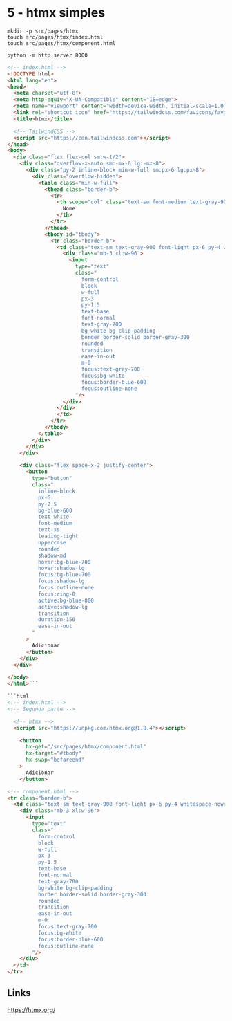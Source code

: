 # 5 - htmx simples


```
mkdir -p src/pages/htmx
touch src/pages/htmx/index.html
touch src/pages/htmx/component.html

python -m http.server 8000
```

```html
<!-- index.html -->
<!DOCTYPE html>
<html lang="en">
<head>
  <meta charset="utf-8">
  <meta http-equiv="X-UA-Compatible" content="IE=edge">
  <meta name="viewport" content="width=device-width, initial-scale=1.0, shrink-to-fit=no">
  <link rel="shortcut icon" href="https://tailwindcss.com/favicons/favicon-32x32.png?v=3">
  <title>htmx</title>

  <!-- TailwindCSS -->
  <script src="https://cdn.tailwindcss.com"></script>
</head>
<body>
  <div class="flex flex-col sm:w-1/2">
    <div class="overflow-x-auto sm:-mx-6 lg:-mx-8">
      <div class="py-2 inline-block min-w-full sm:px-6 lg:px-8">
        <div class="overflow-hidden">
          <table class="min-w-full">
            <thead class="border-b">
              <tr>
                <th scope="col" class="text-sm font-medium text-gray-900 px-6 py-4 text-left">
                  Nome
                </th>
              </tr>
            </thead>
            <tbody id="tbody">
              <tr class="border-b">
                <td class="text-sm text-gray-900 font-light px-6 py-4 whitespace-nowrap">
                  <div class="mb-3 xl:w-96">
                    <input
                      type="text"
                      class="
                        form-control
                        block
                        w-full
                        px-3
                        py-1.5
                        text-base
                        font-normal
                        text-gray-700
                        bg-white bg-clip-padding
                        border border-solid border-gray-300
                        rounded
                        transition
                        ease-in-out
                        m-0
                        focus:text-gray-700
                        focus:bg-white
                        focus:border-blue-600
                        focus:outline-none
                      "/>
                  </div>
                </div>
                </td>
              </tr>
            </tbody>
          </table>
        </div>
      </div>
    </div>

    <div class="flex space-x-2 justify-center">
      <button
        type="button"
        class="
          inline-block
          px-6
          py-2.5
          bg-blue-600
          text-white
          font-medium
          text-xs
          leading-tight
          uppercase
          rounded
          shadow-md
          hover:bg-blue-700
          hover:shadow-lg
          focus:bg-blue-700
          focus:shadow-lg
          focus:outline-none
          focus:ring-0
          active:bg-blue-800
          active:shadow-lg
          transition
          duration-150
          ease-in-out
        "
      >
        Adicionar
      </button>
    </div>
  </div>

</body>
</html>```

```html
<!-- index.html -->
<!-- Segunda parte -->

  <!-- htmx -->
  <script src="https://unpkg.com/htmx.org@1.8.4"></script>

    <button
      hx-get="/src/pages/htmx/component.html"
      hx-target="#tbody"
      hx-swap="beforeend"
    >
      Adicionar
    </button>
```

```html
<!-- component.html -->
<tr class="border-b">
  <td class="text-sm text-gray-900 font-light px-6 py-4 whitespace-nowrap">
    <div class="mb-3 xl:w-96">
      <input
        type="text"
        class="
          form-control
          block
          w-full
          px-3
          py-1.5
          text-base
          font-normal
          text-gray-700
          bg-white bg-clip-padding
          border border-solid border-gray-300
          rounded
          transition
          ease-in-out
          m-0
          focus:text-gray-700
          focus:bg-white
          focus:border-blue-600
          focus:outline-none
        "/>
    </div>
  </td>
</tr>
```

## Links

https://htmx.org/
